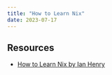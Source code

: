 ```yaml
---
title: "How to Learn Nix"
date: 2023-07-17
---
```


## Resources
- [How to Learn Nix by Ian Henry](https://ianthehenry.com/posts/how-to-learn-nix/)
